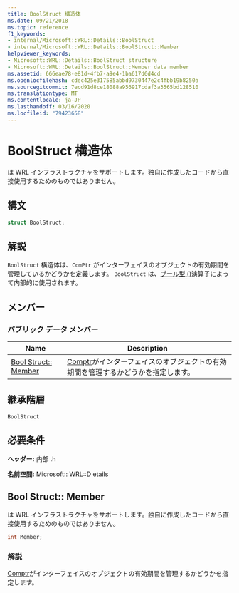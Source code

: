```yaml
---
title: BoolStruct 構造体
ms.date: 09/21/2018
ms.topic: reference
f1_keywords:
- internal/Microsoft::WRL::Details::BoolStruct
- internal/Microsoft::WRL::Details::BoolStruct::Member
helpviewer_keywords:
- Microsoft::WRL::Details::BoolStruct structure
- Microsoft::WRL::Details::BoolStruct::Member data member
ms.assetid: 666eae78-e81d-4fb7-a9e4-1ba617d6d4cd
ms.openlocfilehash: cdec425e317585abbd9730447e2c4fbb19b8250a
ms.sourcegitcommit: 7ecd91d8ce18088a956917cdaf3a3565bd128510
ms.translationtype: MT
ms.contentlocale: ja-JP
ms.lasthandoff: 03/16/2020
ms.locfileid: "79423658"
---
```

# <a name="boolstruct-structure"></a>BoolStruct 構造体

は WRL インフラストラクチャをサポートします。独自に作成したコードから直接使用するためのものではありません。

## <a name="syntax"></a>構文

```cpp
struct BoolStruct;
```

## <a name="remarks"></a>解説

`BoolStruct` 構造体は、`ComPtr` がインターフェイスのオブジェクトの有効期間を管理しているかどうかを定義します。 `BoolStruct` は、[ブール型 ()](comptr-class.md#operator-microsoft-wrl-details-booltype)演算子によって内部的に使用されます。

## <a name="members"></a>メンバー

### <a name="public-data-members"></a>パブリック データ メンバー

Name                          | Description
----------------------------- | ------------------------------------------------------------------------------------------------------------------
[Bool Struct:: Member](#member) | [Comptr](comptr-class.md)がインターフェイスのオブジェクトの有効期間を管理するかどうかを指定します。

## <a name="inheritance-hierarchy"></a>継承階層

`BoolStruct`

## <a name="requirements"></a>必要条件

**ヘッダー:** 内部 .h

**名前空間:** Microsoft:: WRL::D etails

## <a name="member"></a>Bool Struct:: Member

は WRL インフラストラクチャをサポートします。独自に作成したコードから直接使用するためのものではありません。

```cpp
int Member;
```

### <a name="remarks"></a>解説

[Comptr](comptr-class.md)がインターフェイスのオブジェクトの有効期間を管理するかどうかを指定します。
